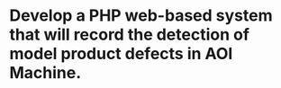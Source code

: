 # Develop a PHP web-based system that will record the detection of model product defects in AOI Machine. 
